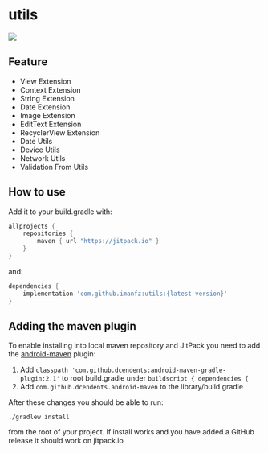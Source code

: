 # utils

[![](https://jitpack.io/v/imanfz/utils.svg)](https://jitpack.io/#imanfz/utils)

## Feature
- View Extension
- Context Extension
- String Extension
- Date Extension
- Image Extension
- EditText Extension
- RecyclerView Extension
- Date Utils
- Device Utils
- Network Utils
- Validation From Utils

## How to use

Add it to your build.gradle with:
```gradle
allprojects {
    repositories {
        maven { url "https://jitpack.io" }
    }
}
```
and:

```gradle
dependencies {
    implementation 'com.github.imanfz:utils:{latest version}'
}
```

## Adding the maven plugin

To enable installing into local maven repository and JitPack you need to add the [android-maven](https://github.com/dcendents/android-maven-gradle-plugin) plugin:

1. Add `classpath 'com.github.dcendents:android-maven-gradle-plugin:2.1'` to root build.gradle under `buildscript { dependencies {`
2. Add `com.github.dcendents.android-maven` to the library/build.gradle

After these changes you should be able to run:

    ./gradlew install
    
from the root of your project. If install works and you have added a GitHub release it should work on jitpack.io
